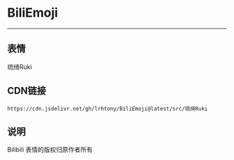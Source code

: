 
# BiliEmoji
---
## 表情
琉绮Ruki
## CDN链接
```
https://cdn.jsdelivr.net/gh/lrhtony/BiliEmoji@latest/src/琉绮Ruki
```
## 说明
Bilibili 表情的版权归原作者所有
